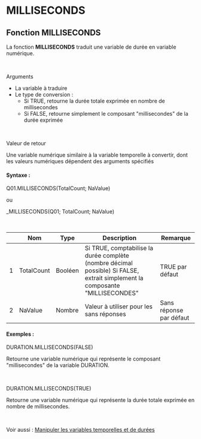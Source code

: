 # MILLISECONDS

## Fonction MILLISECONDS

La fonction **MILLISECONDS** traduit une variable de durée en variable numérique.

&nbsp;

Arguments

* La variable à traduire
* Le type de conversion :
  * Si TRUE, retourne la durée totale exprimée en nombre de millisecondes
  * Si FALSE, retourne simplement le composant "millisecondes" de la durée exprimée

&nbsp;

Valeur de retour

Une variable numérique similaire à la variable temporelle à convertir, dont les valeurs numériques dépendent des arguments spécifiés

#### Syntaxe :&nbsp;

Q01.MILLISECONDS(TotalCount; NaValue)

ou

\_MILLISECONDS(Q01; TotalCount; NaValue)

&nbsp;

| &nbsp; | **Nom** |**Type**|**Description**|**Remarque** |
| --- | --- | --- | --- | --- |
| &#49; | TotalCount | Booléen | Si TRUE, comptabilise la durée complète (nombre décimal possible) Si FALSE, extrait simplement la composante "MILLISECONDES" | TRUE par défaut |
| &#50; | NaValue | Nombre | Valeur à utiliser pour les sans réponses | Sans réponse par défaut |


#### Exemples :

DURATION.MILLISECONDS(FALSE)

Retourne une variable numérique qui représente le composant "millisecondes" de la variable DURATION.

&nbsp;

DURATION.MILLISECONDS(TRUE)

Retourne une variable numérique qui représente la durée totale exprimée en nombre de millisecondes.

&nbsp;

Voir aussi : [Manipuler les variables temporelles et de durées](<Manipulerlesvariablestemporelle1.md>)